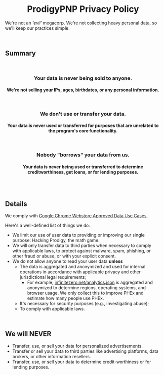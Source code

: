 <h1 align="center">ProdigyPNP Privacy Policy</h1>

<p>
    We're not an <i>'evil'</i> megacorp. We're not collecting heavy personal data, so we'll keep our practices simple.
</p>
<br>


<h2>Summary</h2>


<br>
<div id="NoSell">
    <h3 align="center">
        Your data is never being sold to anyone.
    </h3>
    <h4 align="center">
        We're not selling your IPs, ages, birthdates, or any personal information.
    </h4>
</div>


<br>
<div id="NoUse">
    <h3 align="center">
        We don't use or transfer your data.
    </h3>
    <h4 align="center">
        Your data is never used or transferred for purposes that are unrelated to the program's core functionality.
    </h4>
</div>


<br>
<div id="NoBorrow">
    <h3 align="center">
        Nobody "borrows" your data from us.
    </h3>
    <h4 align="center">
        Your data is never being used or transferred to determine creditworthiness, get loans, or for lending purposes.
    </h4>
</div>




<br><br>
<h2>Details</h2>

<p>We comply with <a href="https://developer.chrome.com/docs/webstore/program_policies/#limited_use">Google Chrome Webstore Approved Data Use Cases</a>.</p>

<p>Here's a well-defined list of things we do:</p>

- We limit our use of user data to providing or improving our single purpose: Hacking Prodigy, the math game.
- We will only transfer data to third parties when necessary to comply with applicable laws, to protect against malware, spam, phishing, or other fraud or abuse, or with your explicit consent.
- We do not allow anyone to read your user data **unless**
    - The data is aggregated and anonymized and used for internal operations in accordance with applicable privacy and other jurisdictional legal requirements;
        - For example, [infinitezero.net/analytics.json](https://infinitezero.net/analytics.json) is aggregated and anonymized to determine regions, operating systems, and browser usage. We only collect this to improve PHEx and estimate how many people use PHEx.
    - It's necessary for security purposes (e.g., investigating abuse);
    - To comply with applicable laws.




<br>
<h2>We will NEVER</h2> 

- Transfer, use, or sell your data for personalized advertisements.
- Transfer or sell your data to third parties like advertising platforms, data brokers, or other information resellers.
- Transfer, use, or sell your data to determine credit-worthiness or for lending purposes.
